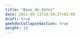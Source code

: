 ```yaml
---
title: "Base_de_datos"
date: 2021-05-11T19:59:27+02:00
draft: true
geekdocCollapseSection: true
weight: 10
---
```



